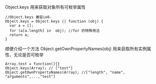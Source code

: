 Object.keys 用来获取对象所有可枚举属性

```
//Object.keys 兼容ie8-
Object.keys = Object.keys || function (obj) {
  var a = [];
  for (a[a.length] in  obj); //for 的特殊用法
  return a;
}
```

顺便介绍一个方法 Object.getOwnPropertyNames(obj) 用来获取所有实例属性，无论是否可枚举
```
Array.test = function(){}
Object.keys(Array); // ["test"]
Object.getOwnPropertyNames(Array); //["length", "name", "arguments",...,"test"]
```